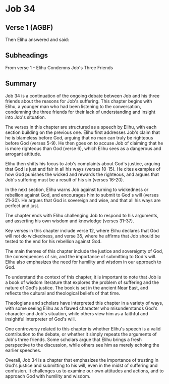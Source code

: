 # Job 34

## Verse 1 (AGBF)

Then Elihu answered and said:

## Subheadings

From verse 1 - Elihu Condemns Job's Three Friends

## Summary

Job 34 is a continuation of the ongoing debate between Job and his three friends about the reasons for Job's suffering. This chapter begins with Elihu, a younger man who had been listening to the conversation, condemning the three friends for their lack of understanding and insight into Job's situation.

The verses in this chapter are structured as a speech by Elihu, with each section building on the previous one. Elihu first addresses Job's claim that he is blameless before God, arguing that no man can truly be righteous before God (verses 5-9). He then goes on to accuse Job of claiming that he is more righteous than God (verse 6), which Elihu sees as a dangerous and arrogant attitude.

Elihu then shifts his focus to Job's complaints about God's justice, arguing that God is just and fair in all his ways (verses 10-15). He cites examples of how God punishes the wicked and rewards the righteous, and argues that Job's suffering must be a result of his sin (verses 16-20).

In the next section, Elihu warns Job against turning to wickedness or rebellion against God, and encourages him to submit to God's will (verses 21-30). He argues that God is sovereign and wise, and that all his ways are perfect and just.

The chapter ends with Elihu challenging Job to respond to his arguments, and asserting his own wisdom and knowledge (verses 31-37).

Key verses in this chapter include verse 12, where Elihu declares that God will not do wickedness, and verse 35, where he affirms that Job should be tested to the end for his rebellion against God.

The main themes of this chapter include the justice and sovereignty of God, the consequences of sin, and the importance of submitting to God's will. Elihu also emphasizes the need for humility and wisdom in our approach to God.

To understand the context of this chapter, it is important to note that Job is a book of wisdom literature that explores the problem of suffering and the nature of God's justice. The book is set in the ancient Near East, and reflects the cultural and theological beliefs of that time.

Theologians and scholars have interpreted this chapter in a variety of ways, with some seeing Elihu as a flawed character who misunderstands God's character and Job's situation, while others view him as a faithful and insightful interpreter of God's will.

One controversy related to this chapter is whether Elihu's speech is a valid contribution to the debate, or whether it simply repeats the arguments of Job's three friends. Some scholars argue that Elihu brings a fresh perspective to the discussion, while others see him as merely echoing the earlier speeches.

Overall, Job 34 is a chapter that emphasizes the importance of trusting in God's justice and submitting to his will, even in the midst of suffering and confusion. It challenges us to examine our own attitudes and actions, and to approach God with humility and wisdom.